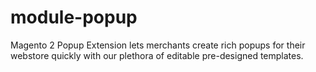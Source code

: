 # module-popup
Magento 2 Popup Extension lets merchants create rich popups for their webstore quickly with our plethora of editable pre-designed templates.
